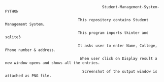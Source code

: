                                       
                                                Student-Management-System-PYTHON
                                                
                                     This repository contains Student Management System.
                                     
                                     This program imports tkinter and sqlite3
                                     
                                     It asks user to enter Name, College, Phone number & address.
                                     
                                      When user click on Display result a new window opens and shows all the entries.
                                        
                                       Screenshot of the output window is attached as PNG file.
